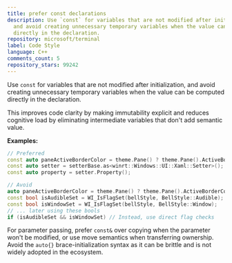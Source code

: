 ```yaml
---
title: prefer const declarations
description: Use `const` for variables that are not modified after initialization,
  and avoid creating unnecessary temporary variables when the value can be computed
  directly in the declaration.
repository: microsoft/terminal
label: Code Style
language: C++
comments_count: 5
repository_stars: 99242
---
```


Use `const` for variables that are not modified after initialization, and avoid creating unnecessary temporary variables when the value can be computed directly in the declaration.

This improves code clarity by making immutability explicit and reduces cognitive load by eliminating intermediate variables that don't add semantic value.

**Examples:**

```cpp
// Preferred
const auto paneActiveBorderColor = theme.Pane() ? theme.Pane().ActiveBorderColor() : nullptr;
const auto setter = setterBase.as<winrt::Windows::UI::Xaml::Setter>();
const auto property = setter.Property();

// Avoid
auto paneActiveBorderColor = theme.Pane() ? theme.Pane().ActiveBorderColor() : nullptr;
const bool isAudibleSet = WI_IsFlagSet(bellStyle, BellStyle::Audible);
const bool isWindowSet = WI_IsFlagSet(bellStyle, BellStyle::Window);
// ... later using these bools
if (isAudibleSet && isWindowSet) // Instead, use direct flag checks
```

For parameter passing, prefer `const&` over copying when the parameter won't be modified, or use move semantics when transferring ownership. Avoid the `auto{}` brace-initialization syntax as it can be brittle and is not widely adopted in the ecosystem.
